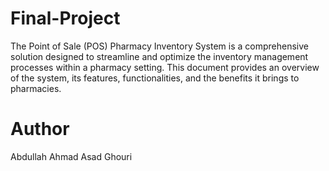 # Final-Project

The Point of Sale (POS) Pharmacy Inventory System is a comprehensive solution designed to streamline and optimize the inventory management processes within a pharmacy setting. This document provides an overview of the system, its features, functionalities, and the benefits it brings to pharmacies.

# Author
Abdullah Ahmad 
Asad Ghouri
